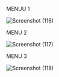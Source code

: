 MENUU 1

![Screenshot (116)](https://github.com/user-attachments/assets/9d978fdb-4981-48fa-b013-6c93b202b790)

MENU 2

![Screenshot (117)](https://github.com/user-attachments/assets/912bbff1-d2d2-4f12-a00a-b89f2ee734ea)

MENU 3

![Screenshot (118)](https://github.com/user-attachments/assets/1e180f5f-a3ba-45b8-82b5-e560ef104bcf)
